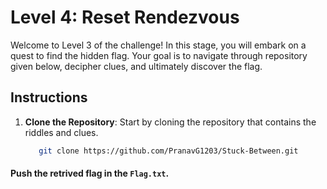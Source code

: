 # Level 4: Reset Rendezvous

Welcome to Level 3 of the challenge! In this stage, you will embark on a quest to find the hidden flag. Your goal is to navigate through repository given below, decipher clues, and ultimately discover the flag.

## Instructions

1. **Clone the Repository**: Start by cloning the repository that contains the riddles and clues.
   
   ```bash
      git clone https://github.com/PranavG1203/Stuck-Between.git
   ```

#### Push the retrived flag in the `Flag.txt`.
